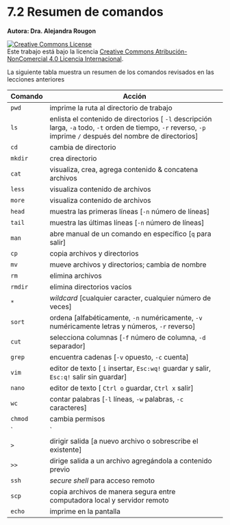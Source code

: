 # 7.2 Resumen de comandos
**Autora:  Dra. Alejandra Rougon** 

<a rel="license" href="http://creativecommons.org/licenses/by-nc/4.0/"><img alt="Creative Commons License" style="border-width:0" src="https://i.creativecommons.org/l/by-nc/4.0/88x31.png" /></a><br />Este trabajo está bajo la licencia <a rel="license" href="http://creativecommons.org/licenses/by-nc/4.0/">Creative Commons Atribución-NonComercial 4.0 Licencia Internacional</a>.

La siguiente tabla muestra un resumen de los comandos revisados en las lecciones anteriores


| Comando  | Acción                                                                                      |
|----------|---------------------------------------------------------------------------------------------|
| `pwd`    | imprime la ruta al directorio de trabajo                                                              |
| `ls`     | enlista el contenido de directorios [ `-l` descripción larga, `-a` todo, `-t` orden de tiempo, `-r` reverso, `-p` imprime `/` después del nombre de directorios]                                                                     |
| `cd`     | cambia de directorio                                                                            |
| `mkdir`  | crea directorio                                                                        |
| `cat`    | visualiza, crea, agrega contenido & concatena archivos                                               |
| `less`   | visualiza contenido de archivos                                                                          |
| `more`   | visualiza contenido de archivos                                                             |
| `head`   | muestra las primeras líneas  [`-n` número de líneas]                                                   |
| `tail`   | muestra las últimas líneas   [`-n` número de líneas]                                 |
| `man`    | abre manual de un comando en específico [`q` para salir]                                      |
| `cp`     | copia archivos y directorios                                                                        |
| `mv`     | mueve archivos y directorios; cambia de nombre                                                           |
| `rm`     | elimina archivos                                              |
| `rmdir`  | elimina directorios vacíos                                                                          |
| `*`      | *wildcard* [cualquier caracter, cualquier número de veces]                                                |
| `sort`   | ordena [alfabéticamente, `-n` numéricamente, `-v` numéricamente letras y números, `-r` reverso] |
| `cut`    | selecciona columnas [`-f` número de columna, `-d` separador]                                    |
| `grep`   | encuentra cadenas [`-v` opuesto, `-c` cuenta]                                                      |
| `vim`    | editor de texto [ `i` insertar, `Esc:wq!` guardar y salir, `Esc:q!` salir sin guardar]             |
| `nano`   | editor de texto [ `Ctrl o` guardar, `Ctrl x` salir]                                         |
| `wc`     | contar palabras [`-l` líneas, `-w` palabras, `-c` caracteres]                                           |
| `chmod`  | cambia permisos                                                                          |
| `|`     | *pipe* [utiliza la salida de un comando y la usa como entrada en el siguiente comando]                            |
| `>`| dirigir salida [a nuevo archivo o sobrescribe el existente] |
| `>>`| dirige salida a un archivo agregándola a contenido previo |
| `ssh`| *secure shell* para acceso remoto|
| `scp`| copia archivos de manera segura entre computadora local y servidor remoto|
| `echo`| imprime en la pantalla |


 


